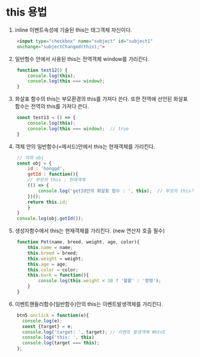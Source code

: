 # this 용법

1. inline 이벤트속성에 기술된 this는 태그객체 자신이다.
```html
    <input type="checkbox" name="subject" id="subject1"
    onchange="subjectChanged(this);">
```

2. 일반함수 안에서 사용된 this는 전역객체 window를 가리킨다.
```js
    function test12() {
        console.log(this);
        console.log(this === window);
    }
```

3. 화살표 함수의 this는 부모환경의 this를 가져다 쓴다. 또한 전역에 선언된 화살표 함수는 전역의 this를 가져다 쓴다. 
```js
    const test13 = () => {
        console.log(this);
        console.log(this === window);  // true
    }
```

4. 객체 안의 일반함수(=메서드)안에서 this는 현재객체를 가리킨다.
```js
    // 객체 obj
    const obj = {
        id : 'honggd',
        getId : function(){
        // 부모의 this : 현재객체
        (() => {
            console.log('getId안의 화살표 함수 : ', this);  // 부모의 this가 찍힘.
        })();
        return this.id; 
        }
    }
    console.log(obj.getId());
```

5. 생성자함수에서 this는 현재객체를 가리킨다. (new 연산자 호출 필수)
```js
    function Pet(name, breed, weight, age, color){
        this.name = name;
        this.breed = breed;
        this.weight = weight;
        this.age = age;
        this.color = color;
        this.bark = function(){
            console.log(this.weight < 10 ? '왈왈' : '멍멍');
        }
    }
```

6. 이벤트핸들러함수(일반함수)안의 this는 이벤트발생객체를 가리킨다.
```js
    btn5.onclick = function(e){
      console.log(e);
      const {target} = e;
      console.log('target: ', target); // 이벤트 발생객체 #btn5
      console.log('this: ', this)
      console.log(target === this);
    };
```